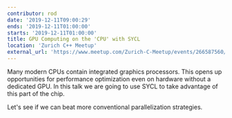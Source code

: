 ```yaml
---
contributor: rod
date: '2019-12-11T09:00:29'
ends: '2019-12-11T01:00:00'
starts: '2019-12-11T01:00:00'
title: GPU Computing on the 'CPU' with SYCL
location: 'Zurich C++ Meetup'
external_url: 'https://www.meetup.com/Zurich-C-Meetup/events/266587560/?_xtd=gqFyqTIxMjY0NzA4NqFwpmlwaG9uZQ&from=ref'
---
```


Many modern CPUs contain integrated graphics processors. This opens up opportunities for performance optimization even
on hardware without a dedicated GPU. In this talk we are going to use SYCL to take advantage of this part of the chip.

Let's see if we can beat more conventional parallelization strategies.
